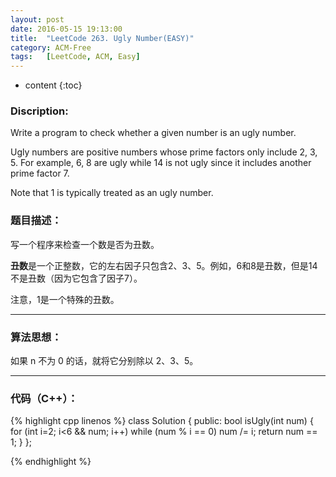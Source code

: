 ```yaml
---
layout: post
date: 2016-05-15 19:13:00
title:  "LeetCode 263. Ugly Number(EASY)"
category: ACM-Free
tags:   [LeetCode, ACM, Easy]
---
```


* content
{:toc}

### Discription:

Write a program to check whether a given number is an ugly number.

Ugly numbers are positive numbers whose prime factors only include 2, 3, 5. For example, 6, 8 are ugly while 14 is not ugly since it includes another prime factor 7.

Note that 1 is typically treated as an ugly number.

### 题目描述：

写一个程序来检查一个数是否为丑数。

**丑数**是一个正整数，它的左右因子只包含2、3、5。例如，6和8是丑数，但是14不是丑数（因为它包含了因子7）。

注意，1是一个特殊的丑数。

---

### 算法思想：

如果 n 不为 0 的话，就将它分别除以 2、3、5。

---

### 代码（C++）：

{% highlight cpp linenos %}
class Solution
{
public:
    bool isUgly(int num)
    {
        for (int i=2; i<6 && num; i++)
            while (num % i == 0)
                num /= i;
        return num == 1;
    }
};

{% endhighlight %}


